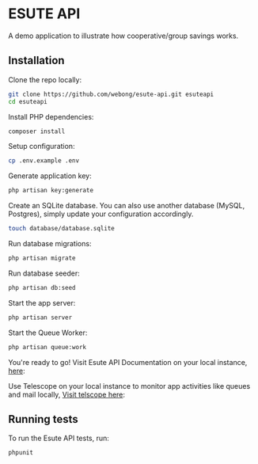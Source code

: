 # ESUTE API

A demo application to illustrate how cooperative/group savings works.

## Installation

Clone the repo locally:

```sh
git clone https://github.com/webong/esute-api.git esuteapi
cd esuteapi
```

Install PHP dependencies:

```sh
composer install
```

Setup configuration:

```sh
cp .env.example .env
```

Generate application key:

```sh
php artisan key:generate
```

Create an SQLite database. You can also use another database (MySQL, Postgres), simply update your configuration accordingly.

```sh
touch database/database.sqlite
```

Run database migrations:

```sh
php artisan migrate
```

Run database seeder:

```sh
php artisan db:seed
```

Start the app server:

```sh
php artisan server
```

Start the Queue Worker:

```sh
php artisan queue:work
```

You're ready to go! Visit Esute API Documentation on your local instance, [here](http://localhost:8000/docs/index.html):

Use Telescope on your local instance to monitor app activities like queues and mail locally, [Visit telscope here](http://localhost:8000/telescope):


## Running tests

To run the Esute API tests, run:

```
phpunit
```
